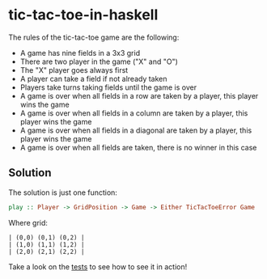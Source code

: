# tic-tac-toe-in-haskell

The rules of the tic-tac-toe game are the following:

- A game has nine fields in a 3x3 grid
- There are two player in the game ("X" and "O")
- The "X" player goes always first
- A player can take a field if not already taken
- Players take turns taking fields until the game is over
- A game is over when all fields in a row are taken by a player, this player wins the game  
- A game is over when all fields in a column are taken by a player, this player wins the game
- A game is over when all fields in a diagonal are taken by a player, this player wins the game  
- A game is over when all fields are taken, there is no winner in this case

## Solution

The solution is just one function:

```haskell
play :: Player -> GridPosition -> Game -> Either TicTacToeError Game
```
Where grid:
```shell
| (0,0) (0,1) (0,2) |
| (1,0) (1,1) (1,2) |
| (2,0) (2,1) (2,2) |
```

Take a look on the [tests](/test/TicTacToeSpec.hs) to see how to see it in action!
